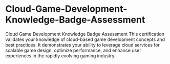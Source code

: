 # Cloud-Game-Development-Knowledge-Badge-Assessment
Cloud Game Development Knowledge Badge Assessment  This certification validates your knowledge of cloud-based game development concepts and best practices. It demonstrates your ability to leverage cloud services for scalable game design, optimize performance, and enhance user experiences in the rapidly evolving gaming industry.

